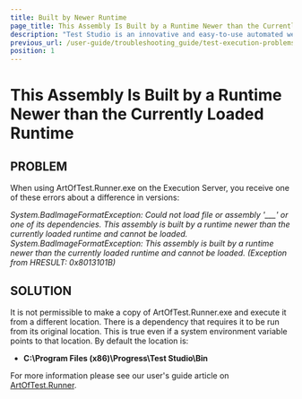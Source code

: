 ```yaml
---
title: Built by Newer Runtime
page_title: This Assembly Is Built by a Runtime Newer than the Currently Loaded Runtime
description: "Test Studio is an innovative and easy-to-use automated web, WPF and load testing solution. Test Studio tests support essential technologies like ASP.NET AJAX, Silverlight, PHP and MVC. HTML5, Testing framework, functional testing, performance testing, load testing, exploratory testing, manual testing."
previous_url: /user-guide/troubleshooting_guide/test-execution-problems/assembly-built-by-newer-runtime.aspx, /user-guide/troubleshooting_guide/test-execution-problems/assembly-built-by-newer-runtime
position: 1
---
```

# This Assembly Is Built by a Runtime Newer than the Currently Loaded Runtime

## PROBLEM

When using ArtOfTest.Runner.exe on the Execution Server, you receive one of these errors about a difference in versions:

*System.BadImageFormatException: Could not load file or assembly '___' or one of its dependencies. This assembly is built by a runtime newer than the currently loaded runtime and cannot be loaded.<br>
System.BadImageFormatException: This assembly is built by a runtime newer than the currently loaded runtime and cannot be loaded. (Exception from HRESULT: 0x8013101B)*

## SOLUTION

It is not permissible to make a copy of ArtOfTest.Runner.exe and execute it from a different location. There is a dependency that requires it to be run from its original location. This is true even if a system environment variable points to that location. By default the location is:

- **C:\Program Files (x86)\Progress\Test Studio\Bin**

 

For more information please see our user's guide article on <a href="/features/test-runners/artoftest-runner" target="_blank">ArtOfTest.Runner</a>. 

